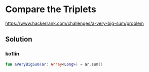 # Compare the Triplets
https://www.hackerrank.com/challenges/a-very-big-sum/problem

## Solution

### kotlin
```kt
fun aVeryBigSum(ar: Array<Long>) = ar.sum()
```